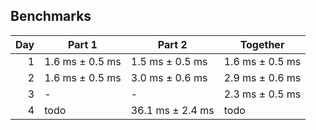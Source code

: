 ## Benchmarks

|  Day | Part 1          | Part 2           | Together        |
| ---: | --------------- | ---------------- | --------------- |
|    1 | 1.6 ms ± 0.5 ms | 1.5 ms ± 0.5 ms  | 1.6 ms ± 0.5 ms |
|    2 | 1.6 ms ± 0.5 ms | 3.0 ms ± 0.6 ms  | 2.9 ms ± 0.6 ms |
|    3 | -               | -                | 2.3 ms ± 0.5 ms |
|    4 | todo            | 36.1 ms ± 2.4 ms | todo            |
